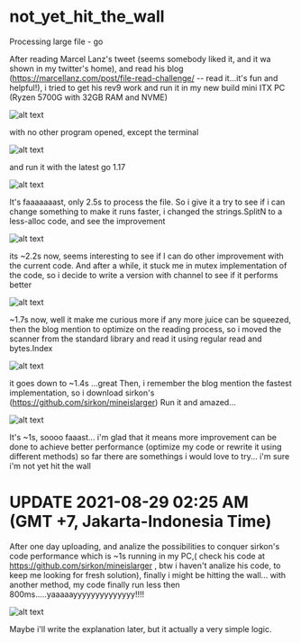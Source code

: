 # not_yet_hit_the_wall
Processing large file - go


After reading Marcel Lanz's tweet (seems somebody liked it, and it wa shown in my twitter's home), 
and read his blog (https://marcellanz.com/post/file-read-challenge/  -- read it...it's fun and helpful!),
i tried to get his rev9 work and run it in my new build mini ITX PC (Ryzen 5700G with 32GB RAM and NVME)

![alt text](./pics/cpu.png)

with no other program opened, except the terminal

![alt text](./pics/loads.png)

and run it with the latest go 1.17

![alt text](./pics/rev9.png)

It's faaaaaaast, only 2.5s to process the file.
So i give it a try to see if i can change something to make it runs faster,
i changed the strings.SplitN to a less-alloc code, and see the improvement

![alt text](./pics/rev9-edit.png)

its ~2.2s now, seems interesting to see if I can do other improvement with the current code.
And after a while, it stuck me in mutex implementation of the code, so i decide to write a version with channel to see if it performs better

![alt text](./pics/ver1.png)

~1.7s now, well it make me curious more if any more juice can be squeezed, then the blog mention to optimize on the reading process,
so i moved the scanner from the standard library and read it using regular read and bytes.Index

![alt text](./pics/ver2.png)

it goes down to ~1.4s ...great
Then, i remember the blog mention the fastest implementation, so i download sirkon's (https://github.com/sirkon/mineislarger)
Run it and amazed...

![alt text](./pics/sirkon.png)

It's ~1s, soooo faaast... i'm glad that it means more improvement can be done to achieve better performance (optimize my code or rewrite it using different methods)
so far there are somethings i would love to try... i'm sure i'm not yet hit the wall









# UPDATE 2021-08-29 02:25 AM (GMT +7, Jakarta-Indonesia Time)

After one day uploading, and analize the possibilities to conquer sirkon's code performance which is ~1s running in my PC,( check his code at https://github.com/sirkon/mineislarger , btw i haven't analize his code, to keep me looking for fresh solution),
finally i might be hitting the wall...
with another method, my code finally run less then 800ms.....yaaaaayyyyyyyyyyyyyy!!!!

![alt text](./pics/read-block.png)


Maybe i'll write the explanation later, but it actually a very simple logic.